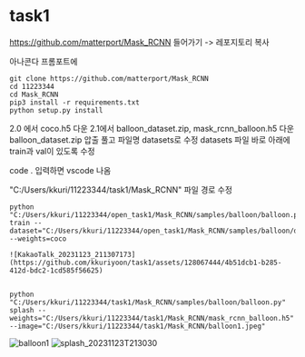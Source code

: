 # task1

<https://github.com/matterport/Mask_RCNN> 들어가기
-> 레포지토리 복사

아나콘다 프롬포트에

    git clone https://github.com/matterport/Mask_RCNN
    cd 11223344
    cd Mask_RCNN
    pip3 install -r requirements.txt
    python setup.py install

2.0 에서 coco.h5 다운
2.1에서 balloon_dataset.zip, mask_rcnn_balloon.h5 다운
balloon_dataset.zip 압출 풀고 파일명 datasets로 수정
datasets 파일 바로 아래에 train과 val이 있도록 수정 

code . 입력하면 vscode 나옴

"C:/Users/kkuri/11223344/task1/Mask_RCNN" 파일 경로 수정

    python "C:/Users/kkuri/11223344/open_task1/Mask_RCNN/samples/balloon/balloon.py" train --dataset="C:/Users/kkuri/11223344/open_task1/Mask_RCNN/samples/balloon/datasets" --weights=coco

    ![KakaoTalk_20231123_211307173](https://github.com/kkuriyoon/task1/assets/128067444/4b51dcb1-b285-412d-bdc2-1cd585f56625)


    python "C:/Users/kkuri/11223344/task1/Mask_RCNN/samples/balloon/balloon.py" splash --weights="C:/Users/kkuri/11223344/task1/Mask_RCNN/mask_rcnn_balloon.h5" --image="C:/Users/kkuri/11223344/task1/Mask_RCNN/balloon1.jpeg"

![balloon1](https://github.com/kkuriyoon/task1/assets/128067444/e47aa13f-1867-47d3-a9f8-bd44b63e2968)
![splash_20231123T213030](https://github.com/kkuriyoon/task1/assets/128067444/e95ad0e1-d652-4971-9991-269b6ee431e6)

